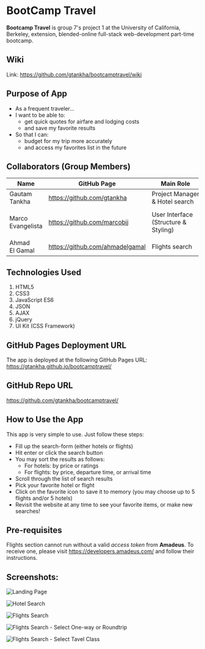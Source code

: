 # BootCamp Travel

**Bootcamp Travel** is group 7's project 1 at the University of California, Berkeley, extension, blended-online full-stack web-development part-time bootcamp.

## Wiki

Link: https://github.com/gtankha/bootcamptravel/wiki

## Purpose of App

- As a frequent traveler...
- I want to be able to:
  - get quick quotes for airfare and lodging costs
  - and save my favorite results
- So that I can:
  - budget for my trip more accurately
  - and access my favorites list in the future

## Collaborators (Group Members)

| Name              | GitHub Page                     | Main Role                            | Files                                    |
| ----------------- | ------------------------------- | ------------------------------------ | ---------------------------------------- |
| Gautam Tankha     | https://github.com/gtankha      | Project Manager & Hotel search       | `hotel.js`                               |
| Marco Evangelista | https://github.com/marcobjj     | User Interface (Structure & Styling) | `index.html`, `style.css`, & `script.js` |
| Ahmad El Gamal    | https://github.com/ahmadelgamal | Flights search                       | `flights.js`                             |

## Technologies Used

1. HTML5
2. CSS3
3. JavaScript ES6
4. JSON
5. AJAX
6. jQuery
7. UI Kit (CSS Framework)

## GitHub Pages Deployment URL

The app is deployed at the following GitHub Pages URL: https://gtankha.github.io/bootcamptravel/

## GitHub Repo URL

https://github.com/gtankha/bootcamptravel/

## How to Use the App

This app is very simple to use. Just follow these steps:

- Fill up the search-form (either hotels or flights)
- Hit enter or click the search button
- You may sort the results as follows:
  - For hotels: by price or ratings
  - For flights: by price, departure time, or arrival time
- Scroll through the list of search results
- Pick your favorite hotel or flight
- Click on the favorite icon to save it to memory (you may choose up to 5 flights and/or 5 hotels)
- Revisit the website at any time to see your favorite items, or make new searches!

## Pre-requisites

Flights section cannot run without a valid _access token_ from **Amadeus**. To receive one, please visit https://developers.amadeus.com/ and follow their instructions.

## Screenshots:

![Landing Page](./public/assets/images/screen-shot-1.jpg)

![Hotel Search](./public/assets/images/screen-shot-3.jpg)

![Flights Search](./public/assets/images/screen-shot-2.jpg)

![Flights Search - Select One-way or Roundtrip](./public/assets/images/screen-shot-4.PNG)

![Flights Search - Select Tavel Class](./public/assets/images/screen-shot-5.PNG)
